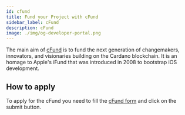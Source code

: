 ```yaml
---
id: cfund
title: Fund your Project with cFund
sidebar_label: cFund
description: cFund
image: ./img/og-developer-portal.png
---
```


The main aim of [cFund](https://cfund.vc/) is to fund the next generation of changemakers, innovators, and visionaries building on the Cardano blockchain. It is an homage to Apple's iFund that was introduced in 2008 to bootstrap iOS development.

## How to apply

To apply for the cFund you need to fill the [cFund form](https://cfund.vc/get-started/) and click on the submit button.

